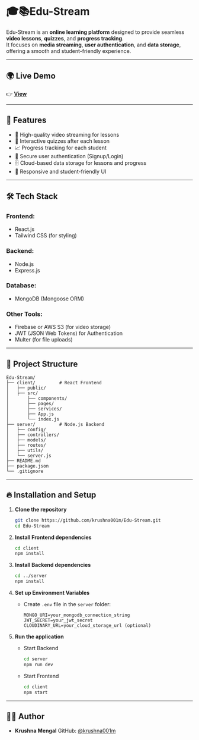 
# 🎓📚Edu-Stream 

Edu-Stream is an **online learning platform** designed to provide seamless **video lessons**, **quizzes**, and **progress tracking**.  
It focuses on **media streaming**, **user authentication**, and **data storage**, offering a smooth and student-friendly experience.

---
## 🌍 Live Demo
👉 [**View**](https://v0-complete-project-build.vercel.app/)  

---

## 🚀 Features
- 🎥 High-quality video streaming for lessons
- 📝 Interactive quizzes after each lesson
- 📈 Progress tracking for each student
- 🔐 Secure user authentication (Signup/Login)
- 🗄️ Cloud-based data storage for lessons and progress
- 📱 Responsive and student-friendly UI

---

## 🛠️ Tech Stack

### Frontend:
- React.js
- Tailwind CSS (for styling)

### Backend:
- Node.js
- Express.js

### Database:
- MongoDB (Mongoose ORM)

### Other Tools:
- Firebase or AWS S3 (for video storage)
- JWT (JSON Web Tokens) for Authentication
- Multer (for file uploads)

---

## 📂 Project Structure

```
Edu-Stream/
├── client/         # React Frontend
│   ├── public/
│   ├── src/
│       ├── components/
│       ├── pages/
│       ├── services/
│       ├── App.js
│       └── index.js
├── server/         # Node.js Backend
│   ├── config/
│   ├── controllers/
│   ├── models/
│   ├── routes/
│   ├── utils/
│   └── server.js
├── README.md
├── package.json
└── .gitignore
```

---

## 🔥 Installation and Setup

1. **Clone the repository**
   ```bash
   git clone https://github.com/krushna001m/Edu-Stream.git
   cd Edu-Stream
   ```

2. **Install Frontend dependencies**
   ```bash
   cd client
   npm install
   ```

3. **Install Backend dependencies**
   ```bash
   cd ../server
   npm install
   ```

4. **Set up Environment Variables**
   - Create `.env` file in the `server` folder:
     ```
     MONGO_URI=your_mongodb_connection_string
     JWT_SECRET=your_jwt_secret
     CLOUDINARY_URL=your_cloud_storage_url (optional)
     ```

5. **Run the application**
   - Start Backend
     ```bash
     cd server
     npm run dev
     ```
   - Start Frontend
     ```bash
     cd client
     npm start
     ```

---

## 👨‍💻 Author

* **Krushna Mengal**
  GitHub: [@krushna001m](https://github.com/krushna001m)
